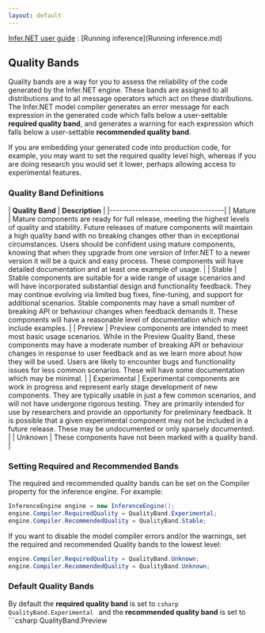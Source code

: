 ```yaml
---
layout: default 
--- 
```

[Infer.NET user guide](index.md) : [Running inference](Running inference.md)

## Quality Bands

Quality bands are a way for you to assess the reliability of the code generated by the Infer.NET engine. These bands are assigned to all distributions and to all message operators which act on these distributions. The Infer.NET model compiler generates an error message for each expression in the generated code which falls below a user-settable **required quality band**, and generates a warning for each expression which falls below a user-settable **recommended quality band**.

If you are embedding your generated code into production code, for example, you may want to set the required quality level high, whereas if you are doing research you would set it lower, perhaps allowing access to experimental features.

### Quality Band Definitions

| **Quality Band** | **Description** |
|------------------------------------|
| Mature | Mature components are ready for full release, meeting the highest levels of quality and stability. Future releases of mature components will maintain a high quality band with no breaking changes other than in exceptional circumstances. Users should be confident using mature components, knowing that when they upgrade from one version of Infer.NET to a newer version it will be a quick and easy process. These components will have detailed documentation and at least one example of usage. |
| Stable | Stable components are suitable for a wide range of usage scenarios and will have incorporated substantial design and functionality feedback. They may continue evolving via limited bug fixes, fine-tuning, and support for additional scenarios. Stable components may have a small number of breaking API or behaviour changes when feedback demands it. These components will have a reasonable level of documentation which may include examples. |
| Preview | Preview components are intended to meet most basic usage scenarios. While in the Preview Quality Band, these components may have a moderate number of breaking API or behaviour changes in response to user feedback and as we learn more about how they will be used. Users are likely to encounter bugs and functionality issues for less common scenarios. These will have some documentation which may be minimal. |
| Experimental | Experimental components are work in progress and represent early stage development of new components. They are typically usable in just a few common scenarios, and will not have undergone rigorous testing. They are primarily intended for use by researchers and provide an opportunity for preliminary feedback. It is possible that a given experimental component may not be included in a future release. These may be undocumented or only sparsely documented. |
| Unknown | These components have not been marked with a quality band. |

### Setting Required and Recommended Bands

The required and recommended quality bands can be set on the Compiler property for the inference engine. For example:

```csharp
InferenceEngine engine = new InferenceEngine();  
engine.Compiler.RequiredQuality = QualityBand.Experimental;  
engine.Compiler.RecommendedQuality = QualityBand.Stable;
```

If you want to disable the model compiler errors and/or the warnings, set the required and recommended Quality bands to the lowest level:

```csharp
engine.Compiler.RequiredQuality = QualityBand.Unknown;  
engine.Compiler.RecommendedQuality = QualityBand.Unknown;
```

### Default Quality Bands

By default the **required quality band** is set to ```csharp
QualityBand.Experimental
``` and the **recommended quality band** is set to ```csharp
QualityBand.Preview
```.
